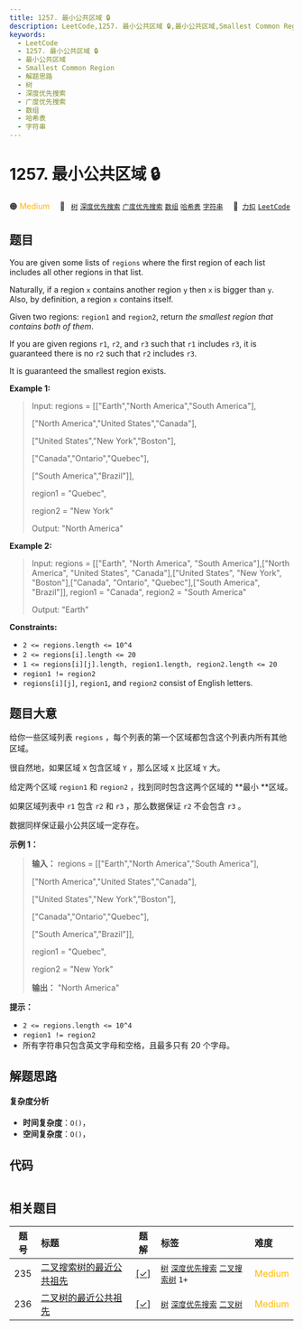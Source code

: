 ```yaml
---
title: 1257. 最小公共区域 🔒
description: LeetCode,1257. 最小公共区域 🔒,最小公共区域,Smallest Common Region,解题思路,树,深度优先搜索,广度优先搜索,数组,哈希表,字符串
keywords:
  - LeetCode
  - 1257. 最小公共区域 🔒
  - 最小公共区域
  - Smallest Common Region
  - 解题思路
  - 树
  - 深度优先搜索
  - 广度优先搜索
  - 数组
  - 哈希表
  - 字符串
---
```


# 1257. 最小公共区域 🔒

🟠 <font color=#ffb800>Medium</font>&emsp; 🔖&ensp; [`树`](/tag/tree.md) [`深度优先搜索`](/tag/depth-first-search.md) [`广度优先搜索`](/tag/breadth-first-search.md) [`数组`](/tag/array.md) [`哈希表`](/tag/hash-table.md) [`字符串`](/tag/string.md)&emsp; 🔗&ensp;[`力扣`](https://leetcode.cn/problems/smallest-common-region) [`LeetCode`](https://leetcode.com/problems/smallest-common-region)

## 题目

You are given some lists of `regions` where the first region of each list
includes all other regions in that list.

Naturally, if a region `x` contains another region `y` then `x` is bigger than
`y`. Also, by definition, a region `x` contains itself.

Given two regions: `region1` and `region2`, return _the smallest region that
contains both of them_.

If you are given regions `r1`, `r2`, and `r3` such that `r1` includes `r3`, it
is guaranteed there is no `r2` such that `r2` includes `r3`.

It is guaranteed the smallest region exists.



**Example 1:**

> Input: regions = [["Earth","North America","South America"],
> 
> ["North America","United States","Canada"],
> 
> ["United States","New York","Boston"],
> 
> ["Canada","Ontario","Quebec"],
> 
> ["South America","Brazil"]],
> 
> region1 = "Quebec",
> 
> region2 = "New York"
> 
> Output: "North America"

**Example 2:**

> Input: regions = [["Earth", "North America", "South America"],["North America", "United States", "Canada"],["United States", "New York", "Boston"],["Canada", "Ontario", "Quebec"],["South America", "Brazil"]], region1 = "Canada", region2 = "South America"
> 
> Output: "Earth"

**Constraints:**

  * `2 <= regions.length <= 10^4`
  * `2 <= regions[i].length <= 20`
  * `1 <= regions[i][j].length, region1.length, region2.length <= 20`
  * `region1 != region2`
  * `regions[i][j]`, `region1`, and `region2` consist of English letters.


## 题目大意

给你一些区域列表 `regions` ，每个列表的第一个区域都包含这个列表内所有其他区域。

很自然地，如果区域 `X` 包含区域 `Y` ，那么区域 `X`  比区域 `Y` 大。

给定两个区域 `region1` 和 `region2` ，找到同时包含这两个区域的 **最小  **区域。

如果区域列表中 `r1` 包含 `r2` 和 `r3` ，那么数据保证 `r2` 不会包含 `r3` 。

数据同样保证最小公共区域一定存在。



**示例 1：**

> 
> 
> 
> 
> 
> **输入：** regions = [["Earth","North America","South America"],
> 
> ["North America","United States","Canada"],
> 
> ["United States","New York","Boston"],
> 
> ["Canada","Ontario","Quebec"],
> 
> ["South America","Brazil"]],
> 
> region1 = "Quebec",
> 
> region2 = "New York"
> 
> **输出：** "North America"
> 
> 



**提示：**

  * `2 <= regions.length <= 10^4`
  * `region1 != region2`
  * 所有字符串只包含英文字母和空格，且最多只有 20 个字母。


## 解题思路

#### 复杂度分析

- **时间复杂度**：`O()`，
- **空间复杂度**：`O()`，

## 代码

```javascript

```

## 相关题目

<!-- prettier-ignore -->
| 题号 | 标题 | 题解 | 标签 | 难度 |
| :------: | :------ | :------: | :------ | :------ |
| 235 | [二叉搜索树的最近公共祖先](https://leetcode.com/problems/lowest-common-ancestor-of-a-binary-search-tree) | [[✓]](/problem/0235.md) |  [`树`](/tag/tree.md) [`深度优先搜索`](/tag/depth-first-search.md) [`二叉搜索树`](/tag/binary-search-tree.md) `1+` | <font color=#ffb800>Medium</font> |
| 236 | [二叉树的最近公共祖先](https://leetcode.com/problems/lowest-common-ancestor-of-a-binary-tree) | [[✓]](/problem/0236.md) |  [`树`](/tag/tree.md) [`深度优先搜索`](/tag/depth-first-search.md) [`二叉树`](/tag/binary-tree.md) | <font color=#ffb800>Medium</font> |